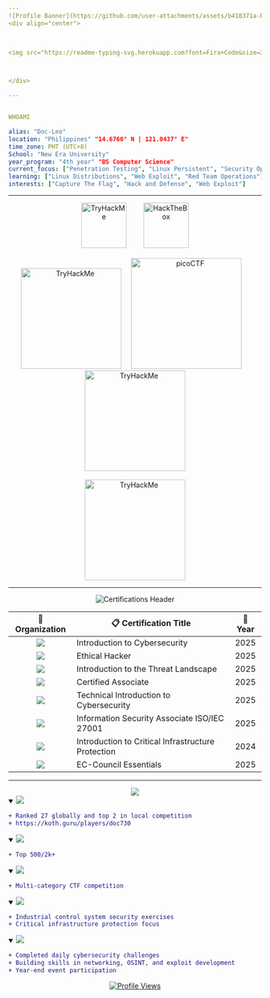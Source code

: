 ```yaml
---
![Profile Banner](https://github.com/user-attachments/assets/b418371a-b2ea-4fe5-ab44-7d34bbba5aa7)
<div align="center">
  


<img src="https://readme-typing-svg.herokuapp.com?font=Fira+Code&size=30&duration=3000&pause=1500&color=Ff0000&center=true&vCenter=true&width=435&lines=Red+Team+Operator;Script+Kiddie;Cybersecurity+Enthusiast;" alt="Typing SVG" />



</div>

---
```




```yaml

WHOAMI

alias: "Doc-Leo"
location: "Philippines" "14.6760° N | 121.0437° E"
time_zone: PHT (UTC+8)
School: "New Era University"
year_program: "4th year" "BS Computer Science"
current_focus: ["Penetration Testing", "Linux Persistent", "Security Operations"]
learning: ["Linux Distributions", "Web Exploit", "Red Team Operations"]
interests: ["Capture The Flag", "Hack and Defense", "Web Exploit"]

```

---



<div align="center">

<div align="center">
  <img src="https://external-content.duckduckgo.com/iu/?u=https%3A%2F%2Ftse4.mm.bing.net%2Fth%2Fid%2FOIP.uTVS7dsJq0IWHgkl5LiyrwAAAA%3Fpid%3DApi&f=1&ipt=f8e815651736bda565c6317e7326863130d80792c544cc120650be8e8e2e4908&ipo=images" width="90px" alt="TryHackMe" style="margin: 0 15px;"/>
  
  <img src="https://external-content.duckduckgo.com/iu/?u=https%3A%2F%2Ftse2.mm.bing.net%2Fth%2Fid%2FOIP.R8l3y2qxFpZq-jH2g7UakAAAAA%3Fpid%3DApi&f=1&ipt=f47a3275555f2644f511665f9cffc6e81375833c62d14e371e78280d3bc1a5d1&ipo=images" width="90px" alt="HackTheBox" style="margin: 0 15px;"/>

  
</div>
<br>
<div align="center">
  <img src="https://external-content.duckduckgo.com/iu/?u=https%3A%2F%2Ftse4.mm.bing.net%2Fth%2Fid%2FOIP.JqaHdOP9EIawkH-ZrCx0zQHaCS%3Fr%3D0%26pid%3DApi&f=1&ipt=4de95863428e11bd966930ad4aea9ab7f0136beb7bc3f028a0dc42229c0e5329&ipo=images" width="200px" alt="TryHackMe"/>
    <img src="https://play.picoctf.org/static/media/picoctf-logo-horizontal-white.17fdf0dcdef08dc3396a195b95e3bc29.svg" width="220px" alt="picoCTF" style="margin: 0 15px;"/>
    <img src="https://external-content.duckduckgo.com/iu/?u=https%3A%2F%2Ftse3.mm.bing.net%2Fth%2Fid%2FOIP.bIiM-X8wbRxVKJY9pWRmbQHaB4%3Fr%3D0%26pid%3DApi&f=1&ipt=aa797ac1f45c5b2b791cbe6f9f13842a0966af3a0b26bcf2332da56229e6707b&ipo=images" width="200px" alt="TryHackMe"/>

</div>
<br>
<div>
   <img src="https://external-content.duckduckgo.com/iu/?u=https%3A%2F%2Ftse2.mm.bing.net%2Fth%2Fid%2FOIP.0Ye4v5yLYaNfgCc5eHmOyQAAAA%3Fpid%3DApi&f=1&ipt=24759a5f51e791da5c3ecedc8af7722e2db9c3315f40af898fb23fed65c6cd0b&ipo=images" width="200px" alt="TryHackMe"/>
</div>

---



<div align="center">

![Certifications Header](https://github.com/user-attachments/assets/2a2a6a7d-af65-4869-83b8-3f4d5aac3db5)

<table>
  <thead>
    <tr>
      <th align="center">🏢 Organization</th>
      <th align="center">📋 Certification Title</th>
      <th align="center">📅 Year</th>
       </tr>
  </thead>
  <tbody>
    <tr>
      <td align="center"><img src="https://img.shields.io/badge/CISCO-1BA0D7?style=for-the-badge&logo=cisco&logoColor=white"/></td>
      <td>Introduction to Cybersecurity</td>
      <td align="center">2025</td>
    </tr>
    <tr>
      <td align="center"><img src="https://img.shields.io/badge/CISCO-1BA0D7?style=for-the-badge&logo=cisco&logoColor=white"/></td>
      <td>Ethical Hacker</td>
      <td align="center">2025</td>
    </tr>
    <tr>
      <td align="center"><img src="https://img.shields.io/badge/FORTINET-EE3124?style=for-the-badge&logo=fortinet&logoColor=white"/></td>
      <td>Introduction to the Threat Landscape</td>
      <td align="center">2025</td>
    </tr>
    <tr>
      <td align="center"><img src="https://img.shields.io/badge/FORTINET-EE3124?style=for-the-badge&logo=fortinet&logoColor=white"/></td>
      <td>Certified Associate</td>
      <td align="center">2025</td>
    </tr>
    <tr>
      <td align="center"><img src="https://img.shields.io/badge/FORTINET-EE3124?style=for-the-badge&logo=fortinet&logoColor=white"/></td>
      <td>Technical Introduction to Cybersecurity</td>
      <td align="center">2025</td>
    </tr>
    <tr>
      <td align="center"><img src="https://img.shields.io/badge/SKILL_FRONT-4285F4?style=for-the-badge&logo=google&logoColor=white"/></td>
      <td>Information Security Associate ISO/IEC 27001</td>
      <td align="center">2025</td>
    </tr>
    <tr>
      <td align="center"><img src="https://img.shields.io/badge/OPSWAT-FF6B35?style=for-the-badge&logo=security&logoColor=white"/></td>
      <td>Introduction to Critical Infrastructure Protection</td>
      <td align="center">2024</td>
    </tr>
    <tr>
      <td align="center"><img src="https://img.shields.io/badge/EC_COUNCIL-B31B1B?style=for-the-badge&logo=eccouncil&logoColor=white"/></td>
      <td>EC-Council Essentials</td>
      <td align="center">2025</td>
    </tr>
  </tbody>
</table>



---





</div>

<div align="center">
  

  <tr>
    <td>
      <img src="https://img.shields.io/badge/EXPERIENCE-FF0000?style=for-the-badge&labelColor=000000&color=FF0000"/>
    </td>
  </tr>

</div>

<div align="left">

<details open>
<summary>
  <img src="https://img.shields.io/badge/TRYHACKME_KING_OF_THE_HILL-2025-FF0000?style=for-the-badge&logo=tryhackme&logoColor=white&labelColor=000000"/>
</summary>

```diff
+ Ranked 27 globally and top 2 in local competition
+ https://koth.guru/players/doc730
```


</details>

<details open>
<summary>
  <img src="https://img.shields.io/badge/DEFCON_33_|_METACTF-2025_(ONLINE)-FF0000?style=for-the-badge&logo=defcon&logoColor=white&labelColor=000000"/>
</summary>

```diff
+ Top 500/2k+
```


</details>

<details open>
<summary>
  <img src="https://img.shields.io/badge/IDEKCTF-2025_(ONLINE)-FF0000?style=for-the-badge&logo=security&logoColor=white&labelColor=000000"/>
</summary>

```diff
+ Multi-category CTF competition
```


</details>

<details open>
<summary>
  <img src="https://img.shields.io/badge/THM_INDUSTRIAL_INTRUSION-2025_(ONLINE)-FF0000?style=for-the-badge&logo=tryhackme&logoColor=white&labelColor=000000"/>
</summary>

```diff
+ Industrial control system security exercises
+ Critical infrastructure protection focus
```


</details>

<details open>
<summary>
  <img src="https://img.shields.io/badge/ADVENT_OF_CYBER_24--DAYS_HACKING_CHALLENGE-2024-FF0000?style=for-the-badge&logo=christmas&logoColor=white&labelColor=000000"/>
</summary>

```diff
+ Completed daily cybersecurity challenges
+ Building skills in networking, OSINT, and exploit development
+ Year-end event participation

```
<div align="center">
  
[![Profile Views](https://komarev.com/ghpvc/?username=Doc-Leo&color=Ff0000&style=flat)](https://github.com/Doc-Leo)
</div>




